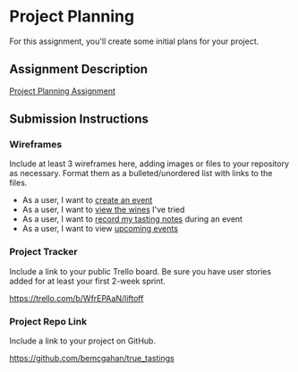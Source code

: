 # Project Planning
For this assignment, you'll create some initial plans for your project.

## Assignment Description
[Project Planning Assignment](https://education.launchcode.org/liftoff/modules/assignments/project-planning)

## Submission Instructions

### Wireframes

Include at least 3 wireframes here, adding images or files to your repository as necessary. Format them as a bulleted/unordered list with links to the files.

- As a user, I want to [create an event](https://github.com/bemcgahan/liftoff-assignments/blob/master/P3-Project_Planning/create_event.pdf)
- As a user, I want to [view the wines](https://github.com/bemcgahan/liftoff-assignments/blob/master/P3-Project_Planning/my_wines.pdf) I've tried
- As a user, I want to [record my tasting notes](https://github.com/bemcgahan/liftoff-assignments/blob/master/P3-Project_Planning/tasting_notes.pdf) during an event
- As a user, I want to view [upcoming events](https://github.com/bemcgahan/liftoff-assignments/blob/master/P3-Project_Planning/landing_page.pdf)


### Project Tracker

Include a link to your public Trello board. Be sure you have user stories added for at least your first 2-week sprint.

https://trello.com/b/WfrEPAaN/liftoff

### Project Repo Link

Include a link to your project on GitHub.

https://github.com/bemcgahan/true_tastings
